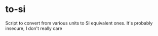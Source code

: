 # to-si
Script to convert from various units to SI equivalent ones.
It's probably insecure, I don't really care
